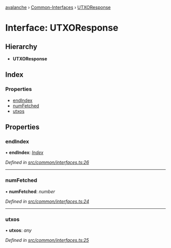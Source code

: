 [avalanche](../README.md) › [Common-Interfaces](../modules/common_interfaces.md) › [UTXOResponse](common_interfaces.utxoresponse.md)

# Interface: UTXOResponse

## Hierarchy

* **UTXOResponse**

## Index

### Properties

* [endIndex](common_interfaces.utxoresponse.md#endindex)
* [numFetched](common_interfaces.utxoresponse.md#numfetched)
* [utxos](common_interfaces.utxoresponse.md#utxos)

## Properties

###  endIndex

• **endIndex**: *[Index](common_interfaces.index.md)*

*Defined in [src/common/interfaces.ts:26](https://github.com/ava-labs/avalanchejs/blob/62a14d4/src/common/interfaces.ts#L26)*

___

###  numFetched

• **numFetched**: *number*

*Defined in [src/common/interfaces.ts:24](https://github.com/ava-labs/avalanchejs/blob/62a14d4/src/common/interfaces.ts#L24)*

___

###  utxos

• **utxos**: *any*

*Defined in [src/common/interfaces.ts:25](https://github.com/ava-labs/avalanchejs/blob/62a14d4/src/common/interfaces.ts#L25)*
